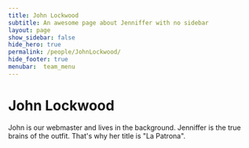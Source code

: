 ```yaml
---
title: John Lockwood
subtitle: An awesome page about Jenniffer with no sidebar
layout: page
show_sidebar: false
hide_hero: true
permalink: /people/JohnLockwood/
hide_footer: true
menubar:  team_menu
---
```

# John Lockwood
John is our webmaster and lives in the background.  Jenniffer is the true brains of the outfit.  That's why her title is "La Patrona".